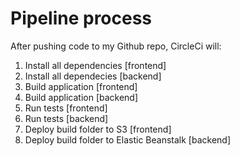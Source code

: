 # Pipeline process
After pushing code to my Github repo, CircleCi will:

1. Install all dependencies [frontend]
2. Install all dependecies [backend]
3. Build application [frontend]
4. Build application [backend]
5. Run tests [frontend]
6. Run tests [backend]
7. Deploy build folder to S3 [frontend]
8. Deploy build folder to Elastic Beanstalk [backend]